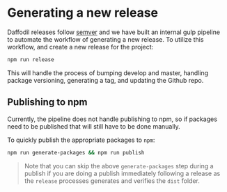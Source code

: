 # Generating a new release

Daffodil releases follow [semver](https://semver.org/) and we have built an internal gulp pipeline to automate the workflow of generating a new release. To utilize this workflow, and create a new release for the project:

```bash
npm run release
```

This will handle the process of bumping develop and master, handling package versioning, generating a tag, and updating the Github repo. 

## Publishing to npm

Currently, the pipeline does not handle publishing to npm, so if packages need to be published that will still have to be done manually. 

To quickly publish the appropriate packages to `npm`:

```bash
npm run generate-packages && npm run publish
```

> Note that you can skip the above `generate-packages` step during a publish if you are doing a publish immediately following a release as the `release` processes generates and verifies the `dist` folder.